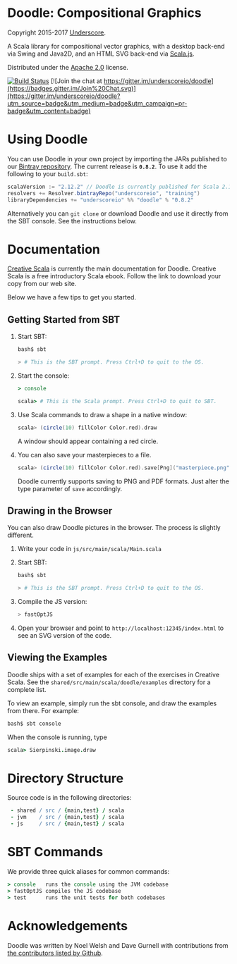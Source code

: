 # Doodle: Compositional Graphics

Copyright 2015-2017 [Underscore](http://underscore.io).

A Scala library for compositional vector graphics,
with a desktop back-end via Swing and Java2D,
and an HTML SVG back-end via [Scala.js](http://www.scala-js.org/).

Distributed under the [Apache 2.0](http://www.apache.org/licenses/LICENSE-2.0.txt) license.

[![Build Status](https://travis-ci.org/underscoreio/doodle.svg?branch=develop)](https://travis-ci.org/underscoreio/doodle)
[![Join the chat at https://gitter.im/underscoreio/doodle](https://badges.gitter.im/Join%20Chat.svg)](https://gitter.im/underscoreio/doodle?utm_source=badge&utm_medium=badge&utm_campaign=pr-badge&utm_content=badge)

# Using Doodle

You can use Doodle in your own project by importing the JARs published to our [Bintray repository][bintray-training]. The current release is **`0.8.2`**. To use it add the following to your `build.sbt`:

[bintray-training]: https://bintray.com/underscoreio/training/doodle

~~~ scala
scalaVersion := "2.12.2" // Doodle is currently published for Scala 2.12 only
resolvers += Resolver.bintrayRepo("underscoreio", "training")
libraryDependencies += "underscoreio" %% "doodle" % "0.8.2"
~~~

Alternatively you can `git clone` or download Doodle and use it directly from the SBT console. See the instructions below.

# Documentation

[Creative Scala][creative-scala] is currently the main documentation for Doodle. Creative Scala is a free introductory Scala ebook. Follow the link to download your copy from our web site.

[creative-scala]: http://underscore.io/training/courses/creative-scala

Below we have a few tips to get you started.

## Getting Started from SBT

1.  Start SBT:

    ~~~ bash
    bash$ sbt

    > # This is the SBT prompt. Press Ctrl+D to quit to the OS.
    ~~~

2.  Start the console:

    ~~~ coffee
    > console

    scala> # This is the Scala prompt. Press Ctrl+D to quit to SBT.
    ~~~

3.  Use Scala commands to draw a shape in a native window:

    ~~~ scala
    scala> (circle(10) fillColor Color.red).draw
    ~~~

    A window should appear containing a red circle.
    
4.  You can also save your masterpieces to a file.

    ~~~ scala
    scala> (circle(10) fillColor Color.red).save[Png]("masterpiece.png")
    ~~~
    
    Doodle currently supports saving to PNG and PDF formats. Just alter the type parameter of `save` accordingly.

## Drawing in the Browser

You can also draw Doodle pictures in the browser. The process is slightly different.

1.  Write your code in `js/src/main/scala/Main.scala`

2.  Start SBT:

    ~~~ bash
    bash$ sbt

    > # This is the SBT prompt. Press Ctrl+D to quit to the OS.
    ~~~

3.  Compile the JS version:

    ~~~ scala
    > fastOptJS
    ~~~

4.  Open your browser and point to `http://localhost:12345/index.html`
    to see an SVG version of the code.

## Viewing the Examples

Doodle ships with a set of examples for each of the exercises in Creative Scala.
See the `shared/src/main/scala/doodle/examples` directory for a complete list.

To view an example, simply run the sbt console, and draw the examples from there. For example:

~~~ bash
bash$ sbt console
~~~

When the console is running, type

~~~ coffee
scala> Sierpinski.image.draw
~~~

# Directory Structure

Source code is in the following directories:

~~~ coffee
 - shared / src / {main,test} / scala
 - jvm    / src / {main,test} / scala
 - js     / src / {main,test} / scala
~~~

# SBT Commands

We provide three quick aliases for common commands:

~~~ coffee
> console   runs the console using the JVM codebase
> fastOptJS compiles the JS codebase
> test      runs the unit tests for both codebases
~~~


# Acknowledgements

Doodle was written by Noel Welsh and Dave Gurnell with contributions from [the contributors listed by Github][github-contributors].

[github-contributors]: https://github.com/underscoreio/doodle/graphs/contributors
